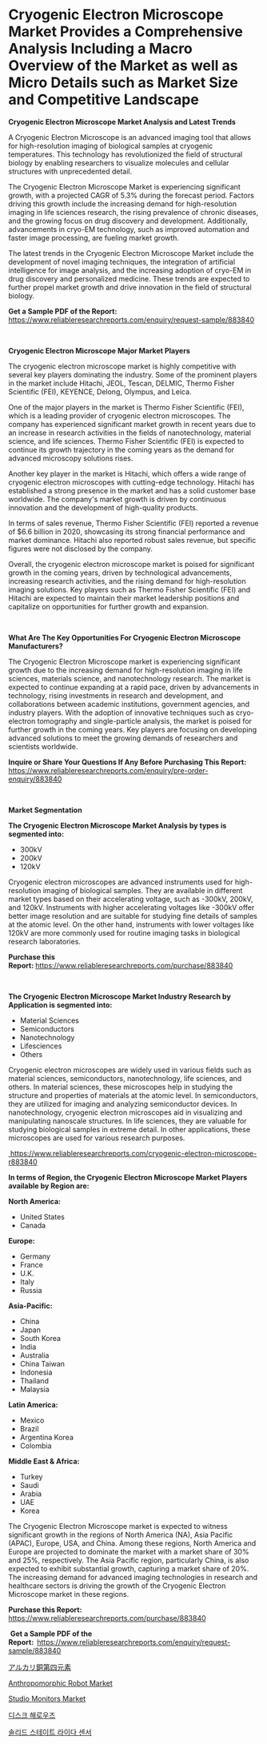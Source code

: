 <p><h1>Cryogenic Electron Microscope Market Provides a Comprehensive Analysis Including a Macro Overview of the Market as well as Micro Details such as Market Size and Competitive Landscape</h1></p><p><strong>Cryogenic Electron Microscope Market Analysis and Latest Trends</strong></p>
<p><p>A Cryogenic Electron Microscope is an advanced imaging tool that allows for high-resolution imaging of biological samples at cryogenic temperatures. This technology has revolutionized the field of structural biology by enabling researchers to visualize molecules and cellular structures with unprecedented detail.</p><p>The Cryogenic Electron Microscope Market is experiencing significant growth, with a projected CAGR of 5.3% during the forecast period. Factors driving this growth include the increasing demand for high-resolution imaging in life sciences research, the rising prevalence of chronic diseases, and the growing focus on drug discovery and development. Additionally, advancements in cryo-EM technology, such as improved automation and faster image processing, are fueling market growth.</p><p>The latest trends in the Cryogenic Electron Microscope Market include the development of novel imaging techniques, the integration of artificial intelligence for image analysis, and the increasing adoption of cryo-EM in drug discovery and personalized medicine. These trends are expected to further propel market growth and drive innovation in the field of structural biology.</p></p>
<p><strong>Get a Sample PDF of the Report:&nbsp;</strong> <a href="https://www.reliableresearchreports.com/enquiry/request-sample/883840">https://www.reliableresearchreports.com/enquiry/request-sample/883840</a></p>
<p>&nbsp;</p>
<p><strong>Cryogenic Electron Microscope Major Market Players</strong></p>
<p><p>The cryogenic electron microscope market is highly competitive with several key players dominating the industry. Some of the prominent players in the market include Hitachi, JEOL, Tescan, DELMIC, Thermo Fisher Scientific (FEI), KEYENCE, Delong, Olympus, and Leica.</p><p>One of the major players in the market is Thermo Fisher Scientific (FEI), which is a leading provider of cryogenic electron microscopes. The company has experienced significant market growth in recent years due to an increase in research activities in the fields of nanotechnology, material science, and life sciences. Thermo Fisher Scientific (FEI) is expected to continue its growth trajectory in the coming years as the demand for advanced microscopy solutions rises.</p><p>Another key player in the market is Hitachi, which offers a wide range of cryogenic electron microscopes with cutting-edge technology. Hitachi has established a strong presence in the market and has a solid customer base worldwide. The company's market growth is driven by continuous innovation and the development of high-quality products.</p><p>In terms of sales revenue, Thermo Fisher Scientific (FEI) reported a revenue of $6.6 billion in 2020, showcasing its strong financial performance and market dominance. Hitachi also reported robust sales revenue, but specific figures were not disclosed by the company.</p><p>Overall, the cryogenic electron microscope market is poised for significant growth in the coming years, driven by technological advancements, increasing research activities, and the rising demand for high-resolution imaging solutions. Key players such as Thermo Fisher Scientific (FEI) and Hitachi are expected to maintain their market leadership positions and capitalize on opportunities for further growth and expansion.</p></p>
<p>&nbsp;</p>
<p><strong>What Are The Key Opportunities For Cryogenic Electron Microscope Manufacturers?</strong></p>
<p><p>The Cryogenic Electron Microscope market is experiencing significant growth due to the increasing demand for high-resolution imaging in life sciences, materials science, and nanotechnology research. The market is expected to continue expanding at a rapid pace, driven by advancements in technology, rising investments in research and development, and collaborations between academic institutions, government agencies, and industry players. With the adoption of innovative techniques such as cryo-electron tomography and single-particle analysis, the market is poised for further growth in the coming years. Key players are focusing on developing advanced solutions to meet the growing demands of researchers and scientists worldwide.</p></p>
<p><strong>Inquire or Share Your Questions If Any Before Purchasing This Report:</strong> <a href="https://www.reliableresearchreports.com/enquiry/pre-order-enquiry/883840">https://www.reliableresearchreports.com/enquiry/pre-order-enquiry/883840</a></p>
<p>&nbsp;</p>
<p><strong>Market Segmentation</strong></p>
<p><strong>The Cryogenic Electron Microscope Market Analysis by types is segmented into:</strong></p>
<p><ul><li>300kV</li><li>200kV</li><li>120kV</li></ul></p>
<p><p>Cryogenic electron microscopes are advanced instruments used for high-resolution imaging of biological samples. They are available in different market types based on their accelerating voltage, such as -300kV, 200kV, and 120kV. Instruments with higher accelerating voltages like -300kV offer better image resolution and are suitable for studying fine details of samples at the atomic level. On the other hand, instruments with lower voltages like 120kV are more commonly used for routine imaging tasks in biological research laboratories.</p></p>
<p><strong>Purchase this Report:&nbsp;</strong><a href="https://www.reliableresearchreports.com/purchase/883840">https://www.reliableresearchreports.com/purchase/883840</a></p>
<p>&nbsp;</p>
<p><strong>The Cryogenic Electron Microscope Market Industry Research by Application is segmented into:</strong></p>
<p><ul><li>Material Sciences</li><li>Semiconductors</li><li>Nanotechnology</li><li>Lifesciences</li><li>Others</li></ul></p>
<p><p>Cryogenic electron microscopes are widely used in various fields such as material sciences, semiconductors, nanotechnology, life sciences, and others. In material sciences, these microscopes help in studying the structure and properties of materials at the atomic level. In semiconductors, they are utilized for imaging and analyzing semiconductor devices. In nanotechnology, cryogenic electron microscopes aid in visualizing and manipulating nanoscale structures. In life sciences, they are valuable for studying biological samples in extreme detail. In other applications, these microscopes are used for various research purposes.</p></p>
<p><a href="https://www.reliableresearchreports.com/cryogenic-electron-microscope-r883840">&nbsp;https://www.reliableresearchreports.com/cryogenic-electron-microscope-r883840</a></p>
<p><strong>In terms of Region, the Cryogenic Electron Microscope Market Players available by Region are:</strong></p>
<p>
    <p> <strong> North America: </strong>
        <ul>
            <li>United States</li>
            <li>Canada</li>
        </ul>
        </p> 
    <p> <strong> Europe: </strong>
        <ul>
            <li>Germany</li>
            <li>France</li>
            <li>U.K.</li>
            <li>Italy</li>
            <li>Russia</li>
        </ul>
        </p> 
    <p> <strong> Asia-Pacific: </strong>
        <ul>
            <li>China</li>
            <li>Japan</li>
            <li>South Korea</li>
            <li>India</li>
            <li>Australia</li>
            <li>China Taiwan</li>
            <li>Indonesia</li>
            <li>Thailand</li>
            <li>Malaysia</li>
        </ul>
        </p> 
    <p> <strong> Latin America: </strong>
        <ul>
            <li>Mexico</li>
            <li>Brazil</li>
            <li>Argentina Korea</li>
            <li>Colombia</li>
        </ul>
        </p> 
    <p> <strong> Middle East & Africa: </strong>
        <ul>
            <li>Turkey</li>
            <li>Saudi</li>
            <li>Arabia</li>
            <li>UAE</li>
            <li>Korea</li>
        </ul>
    </p>
    </p>
<p><p>The Cryogenic Electron Microscope market is expected to witness significant growth in the regions of North America (NA), Asia Pacific (APAC), Europe, USA, and China. Among these regions, North America and Europe are projected to dominate the market with a market share of 30% and 25%, respectively. The Asia Pacific region, particularly China, is also expected to exhibit substantial growth, capturing a market share of 20%. The increasing demand for advanced imaging technologies in research and healthcare sectors is driving the growth of the Cryogenic Electron Microscope market in these regions.</p></p>
<p><strong>Purchase this Report: </strong><a href="https://www.reliableresearchreports.com/purchase/883840">https://www.reliableresearchreports.com/purchase/883840</a></p>
<p>&nbsp;<strong>Get a Sample PDF of the Report:&nbsp;&nbsp;</strong><a href="https://www.reliableresearchreports.com/enquiry/request-sample/883840">https://www.reliableresearchreports.com/enquiry/request-sample/883840</a></p>
<p><strong></strong></p>
<p><p><a href="https://github.com/Sophiaard2003/Market-Research-Report-List-1/blob/main/438896329964.md">アルカリ銅第四元素</a></p><p><a href="https://unruly-ladybug-44b.notion.site/Anthropomorphic-Robot-Market-Exploring-Market-Share-Market-Trends-and-Future-Growth-7a77ab12546849499b43ff4885180071">Anthropomorphic Robot Market</a></p><p><a href="https://view.publitas.com/reportprime-1/studio-monitors-market-share-evolution-and-market-growth-trends-2024-2031/">Studio Monitors Market</a></p><p><a href="https://medium.com/@emmettsaynford43546/%EB%94%94%EC%8A%A4%ED%81%AC-%ED%95%98%EB%A1%9C-%EC%8B%9C%EC%9E%A5-%EA%B7%9C%EB%AA%A8-cagr-%ED%8A%B8%EB%A0%8C%EB%93%9C-2024-2030-77c5e21dfc9c">디스크 해로우즈</a></p><p><a href="https://github.com/Howaoole34545/Market-Research-Report-List-1/blob/main/997792840025.md">솔리드 스테이트 라이다 센서</a></p></p>